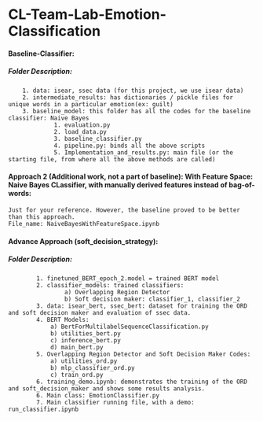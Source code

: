 # CL-Team-Lab-Emotion-Classification

#### Baseline-Classifier: 

  ##### Folder Description:
    	1. data: isear, ssec data (for this project, we use isear data)
    	2. intermediate_results: has dictionaries / pickle files for unique words in a particular emotion(ex: guilt)
   		3. baseline_model: this folder has all the codes for the baseline classifier: Naive Bayes
				 1. evaluation.py
				 2. load_data.py
				 3. baseline_classifier.py
				 4. pipeline.py: binds all the above scripts
				 5. Implementation_and_results.py: main file (or the starting file, from where all the above methods are called)
				 
  #### Approach 2 (Additional work, not a part of baseline): With Feature Space: Naive Bayes CLassifier, with manually derived features instead of bag-of-words:
	Just for your reference. However, the baseline proved to be better than this approach.
	File_name: NaiveBayesWithFeatureSpace.ipynb


#### Advance Approach (soft_decision_strategy):

   ##### Folder Description:
            1. finetuned_BERT_epoch_2.model = trained BERT model
            2. classifier_models: trained classifiers:
                    a) Overlapping Region Detector
                    b) Soft decision maker: classifier_1, classifier_2
            3. data: isear_bert, ssec_bert: dataset for training the ORD and soft decision maker and evaluation of ssec data.
            4. BERT Models:
                a) BertForMultilabelSequenceClassification.py
                b) utilities_bert.py
                c) inference_bert.py
                d) main_bert.py
            5. Overlapping Region Detector and Soft Decision Maker Codes:
                a) utilities_ord.py
                b) mlp_classifier_ord.py
                c) train_ord.py
            6. training_demo.ipynb: demonstrates the training of the ORD and soft_decision_maker and shows some results analysis.
            6. Main class: EmotionClassifier.py
            7. Main classifier running file, with a demo: run_classifier.ipynb


